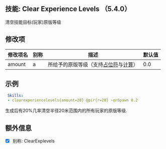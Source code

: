 技能: Clear Experience Levels （5.4.0）
--------------------------

清空技能目标(玩家)原版等级  

修改项
----------

| 修改项名 | 别称    | 描述                                                                                                    | 默认值 |
|-----------|------------|----------------------------------------------------------------------------------------------------------------|---------------|
| amount | a | 所给予的原版等级（支持[占位符](技能/占位符)与[计算](技能/计算)） | 0.0 |

示例
--------

```yaml
 Skills:
 - clearexperiencelevels{amount=20} @pir{r=20} ~onSpawn 0.2
```
生成后有20%几率清空半径20米范围内的所有玩家的原版等级.

额外信息
---

- [x] 别称: ClearExplevels